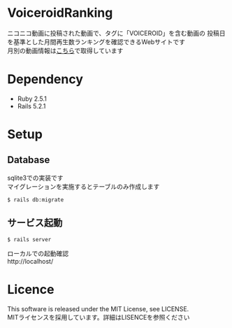 # VoiceroidRanking

ニコニコ動画に投稿された動画で、タグに「VOICEROID」を含む動画の
投稿日を基準とした月間再生数ランキングを確認できるWebサイトです<br>
月別の動画情報は[こちら](https://github.com/nagaoka252510/CrawlingVoiceroidVideos)で取得しています

# Dependency
- Ruby 2.5.1
- Rails 5.2.1

# Setup
## Database
sqlite3での実装です<br>
マイグレーションを実施するとテーブルのみ作成します

```
$ rails db:migrate
```

## サービス起動
```
$ rails server
```

ローカルでの起動確認<br>
http://localhost/

# Licence
This software is released under the MIT License, see LICENSE.<br>
MITライセンスを採用しています。詳細はLISENCEを参照ください